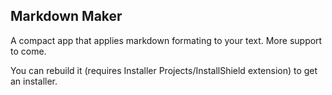 ## Markdown Maker

A compact app that applies markdown formating to your text. More support to come.


You can rebuild it (requires Installer Projects/InstallShield extension) to get an installer.

